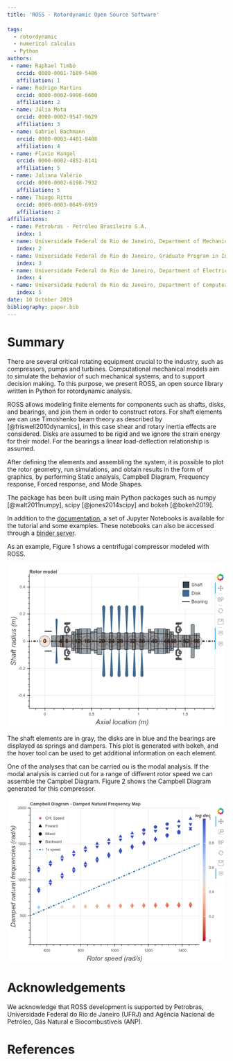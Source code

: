```yaml
---
title: 'ROSS - Rotordynamic Open Source Software'

tags:
  - rotordynamic
  - numerical calculus
  - Python
authors:
 - name: Raphael Timbó
   orcid: 0000-0001-7689-5486
   affiliation: 1
 - name: Rodrigo Martins
   orcid: 0000-0002-9996-6600
   affiliation: 2
 - name: Júlia Mota
   orcid: 0000-0002-9547-9629
   affiliation: 3
 - name: Gabriel Bachmann
   orcid: 0000-0003-4401-8408
   affiliation: 4
 - name: Flavio Rangel
   orcid: 0000-0002-4852-8141
   affiliation: 5
 - name: Juliana Valério
   orcid: 0000-0002-6198-7932
   affiliation: 5
 - name: Thiago Ritto
   orcid: 0000-0003-0649-6919
   affiliation: 2
affiliations:
 - name: Petrobras - Petróleo Brasileiro S.A.
   index: 1
 - name: Universidade Federal do Rio de Janeiro, Department of Mechanical Engineering, Rio de Janeiro, Brazil
   index: 2
 - name: Universidade Federal do Rio de Janeiro, Graduate Program in Informatics, Rio de Janeiro, Brazil
   index: 3
 - name: Universidade Federal do Rio de Janeiro, Department of Electrical Engineering, Rio de Janeiro, Brazil
   index: 4
 - name: Universidade Federal do Rio de Janeiro, Department of Computer Science, Rio de Janeiro, Brazil
   index: 5
date: 10 October 2019
bibliography: paper.bib
---
```


# Summary

There are several critical rotating equipment crucial to the industry, such as compressors, 
pumps and turbines.
Computational mechanical models aim to simulate the behavior of such mechanical
systems, and to support decision making. To this purpose, we present ROSS, an open source
library written in Python for rotordynamic analysis.

ROSS allows modeling finite elements for components such as shafts, disks, and bearings, 
and join them in order to construct rotors. For shaft elements we can use Timoshenko beam 
theory as described by [@friswell2010dynamics], in this case shear and rotary inertia effects 
are considered. Disks are assumed to be rigid and we ignore the strain energy for their model.
For the bearings a linear load-deflection relationship is assumed.

After defining the elements and assembling the system, it is possible to plot the rotor geometry, 
run simulations, and obtain results in the form of graphics, by performing Static analysis, Campbell Diagram,
Frequency response, Forced response, and Mode Shapes.

The package has been built using main Python packages such as numpy [@walt2011numpy], scipy [@jones2014scipy] 
and bokeh [@bokeh2019].

In addition to the [documentation](https://ross-rotordynamics.github.io/ross-website/), a set of Jupyter Notebooks 
is available for the tutorial and some examples. These notebooks can also be accessed through a 
[binder server](https://mybinder.org/v2/gh/ross-rotordynamics/ross/master).

As an example, Figure 1 shows a centrifugal compressor modeled with ROSS. 

![Centrifugal Compressor modeled with ROSS.](rotor_plot.png)

The shaft elements are in gray, 
the disks are in blue and the bearings are displayed as springs and dampers. This plot is generated with bokeh, 
and the hover tool can be used to get additional information on each element.

One of the analyses that can be carried ou is the modal analysis. If the modal analysis is carried out for a range 
of different rotor speed we can assemble the Campbel Diagram. Figure 2 shows the Campbell Diagram generated 
for this compressor.

![Campbell Diagram for the Centrifugal Compressor.](campbell.png)

# Acknowledgements
We acknowledge that ROSS development is supported by Petrobras, Universidade Federal do Rio de Janeiro (UFRJ) and 
Agência Nacional de Petróleo, Gás Natural e Biocombustíveis (ANP).

# References